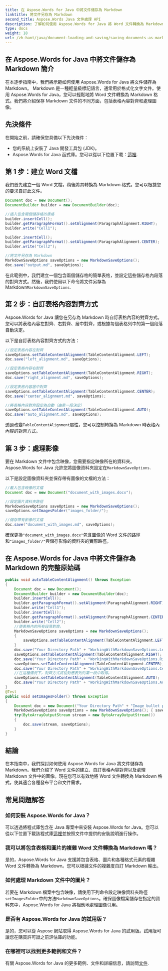 ```yaml
---
title: 在 Aspose.Words for Java 中將文件儲存為 Markdown
linktitle: 將文件另存為 Markdown
second_title: Aspose.Words Java 文件處理 API
description: 了解如何使用 Aspose.Words for Java 將 Word 文件轉換為 Markdown。本逐步指南涵蓋表格對齊、影像處理等內容。
type: docs
weight: 18
url: /zh-hant/java/document-loading-and-saving/saving-documents-as-markdown/
---
```


## 在 Aspose.Words for Java 中將文件儲存為 Markdown 簡介

在本逐步指南中，我們將示範如何使用 Aspose.Words for Java 將文件儲存為 Markdown。 Markdown 是一種輕量級標記語言，通常用於格式化文字文件。使用 Aspose.Words for Java，您可以輕鬆地將 Word 文件轉換為 Markdown 格式。我們將介紹保存 Markdown 文件的不同方面，包括表格內容對齊和處理圖像。

## 先決條件

在開始之前，請確保您具備以下先決條件：

- 您的系統上安裝了 Java 開發工具包 (JDK)。
-  Aspose.Words for Java 函式庫。您可以從以下位置下載：[這裡](https://releases.aspose.com/words/java/).

## 第 1 步：建立 Word 文檔

我們首先建立一個 Word 文檔，稍後將其轉換為 Markdown 格式。您可以根據您的要求自訂此文件。

```java
Document doc = new Document();
DocumentBuilder builder = new DocumentBuilder(doc);

//插入包含兩個儲存格的表格
builder.insertCell();
builder.getParagraphFormat().setAlignment(ParagraphAlignment.RIGHT);
builder.write("Cell1");

builder.insertCell();
builder.getParagraphFormat().setAlignment(ParagraphAlignment.CENTER);
builder.write("Cell2");

//將文件另存為 Markdown
MarkdownSaveOptions saveOptions = new MarkdownSaveOptions();
doc.save("output.md", saveOptions);
```

在此範例中，我們建立一個包含兩個儲存格的簡單表格，並設定這些儲存格內段落的對齊方式。然後，我們使用以下命令將文件另存為 Markdown`MarkdownSaveOptions`.

## 第 2 步：自訂表格內容對齊方式

Aspose.Words for Java 讓您在另存為 Markdown 時自訂表格內容的對齊方式。您可以將表格內容左對齊、右對齊、居中對齊，或根據每個表格列中的第一個段落自動決定。

以下是自訂表格內容對齊方式的方法：

```java
//設定表格內容左對齊
saveOptions.setTableContentAlignment(TableContentAlignment.LEFT);
doc.save("left_alignment.md", saveOptions);

//設定表格內容右對齊
saveOptions.setTableContentAlignment(TableContentAlignment.RIGHT);
doc.save("right_alignment.md", saveOptions);

//設定表格內容居中對齊
saveOptions.setTableContentAlignment(TableContentAlignment.CENTER);
doc.save("center_alignment.md", saveOptions);

//將表格內容對齊設定為自動（由第一段決定）
saveOptions.setTableContentAlignment(TableContentAlignment.AUTO);
doc.save("auto_alignment.md", saveOptions);
```

透過改變`TableContentAlignment`屬性，您可以控制轉換為 Markdown 時表格內內容的對齊方式。

## 第 3 步：處理影像

要在 Markdown 文件中包含映像，您需要指定映像所在的資料夾。 Aspose.Words for Java 允許您將圖像資料夾設定在`MarkdownSaveOptions`.

以下是設定圖像資料夾並保存帶有圖像的文檔的方法：

```java
//載入包含映像的文檔
Document doc = new Document("document_with_images.docx");

//設定圖片資料夾路徑
MarkdownSaveOptions saveOptions = new MarkdownSaveOptions();
saveOptions.setImagesFolder("images_folder/");

//儲存帶有影像的文檔
doc.save("document_with_images.md", saveOptions);
```

確保更換`"document_with_images.docx"`包含圖像的 Word 文件的路徑和`"images_folder/"`與儲存影像的資料夾的實際路徑。

## 在 Aspose.Words for Java 中將文件儲存為 Markdown 的完整原始碼

```java
public void autoTableContentAlignment() throws Exception
{
	Document doc = new Document();
	DocumentBuilder builder = new DocumentBuilder(doc);
	builder.insertCell();
	builder.getParagraphFormat().setAlignment(ParagraphAlignment.RIGHT);
	builder.write("Cell1");
	builder.insertCell();
	builder.getParagraphFormat().setAlignment(ParagraphAlignment.CENTER);
	builder.write("Cell2");
	//使表格內的所有段落對齊。
	MarkdownSaveOptions saveOptions = new MarkdownSaveOptions();
	{
		saveOptions.setTableContentAlignment(TableContentAlignment.LEFT);
	}
	doc.save("Your Directory Path" + "WorkingWithMarkdownSaveOptions.LeftTableContentAlignment.md", saveOptions);
	saveOptions.setTableContentAlignment(TableContentAlignment.RIGHT);
	doc.save("Your Directory Path" + "WorkingWithMarkdownSaveOptions.RightTableContentAlignment.md", saveOptions);
	saveOptions.setTableContentAlignment(TableContentAlignment.CENTER);
	doc.save("Your Directory Path" + "WorkingWithMarkdownSaveOptions.CenterTableContentAlignment.md", saveOptions);
	//在這種情況下，對齊方式將從對應表列的第一段中取得。
	saveOptions.setTableContentAlignment(TableContentAlignment.AUTO);
	doc.save("Your Directory Path" + "WorkingWithMarkdownSaveOptions.AutoTableContentAlignment.md", saveOptions);
}
@Test
public void setImagesFolder() throws Exception
{
	Document doc = new Document("Your Directory Path" + "Image bullet points.docx");
	MarkdownSaveOptions saveOptions = new MarkdownSaveOptions(); { saveOptions.setImagesFolder("Your Directory Path" + "Images"); }
	try(ByteArrayOutputStream stream = new ByteArrayOutputStream())
	{
		doc.save(stream, saveOptions);
	}
}
```

## 結論

在本指南中，我們探討如何使用 Aspose.Words for Java 將文件儲存為 Markdown。我們介紹了 Word 文件的建立、自訂表格內容對齊以及處理 Markdown 文件中的圖像。現在您可以有效地將 Word 文件轉換為 Markdown 格式，使其適合各種發布平台和文件需求。

## 常見問題解答

### 如何安裝 Aspose.Words for Java？

可以透過將程式庫包含在 Java 專案中來安裝 Aspose.Words for Java。您可以從以下位置下載該程式庫[這裡](https://releases.aspose.com/words/java/)並按照文件中提供的安裝說明進行操作。

### 我可以將包含表格和圖片的複雜 Word 文件轉換為 Markdown 嗎？

是的，Aspose.Words for Java 支援將包含表格、圖片和各種格式元素的複雜 Word 文件轉換為 Markdown。您可以根據文件的複雜度自訂 Markdown 輸出。

### 如何處理 Markdown 文件中的圖片？

若要在 Markdown 檔案中包含映像，請使用下列命令設定映像資料夾路徑`setImagesFolder`中的方法`MarkdownSaveOptions`。確保圖像檔案儲存在指定的資料夾中，Aspose.Words for Java 將相應地處理圖像引用。

### 是否有 Aspose.Words for Java 的試用版？

是的，您可以從 Aspose 網站取得 Aspose.Words for Java 的試用版。試用版可讓您在購買許可證之前評估庫的功能。

### 在哪裡可以找到更多範例和文件？

有關 Aspose.Words for Java 的更多範例、文件和詳細信息，請訪問[文件](https://reference.aspose.com/words/java/).